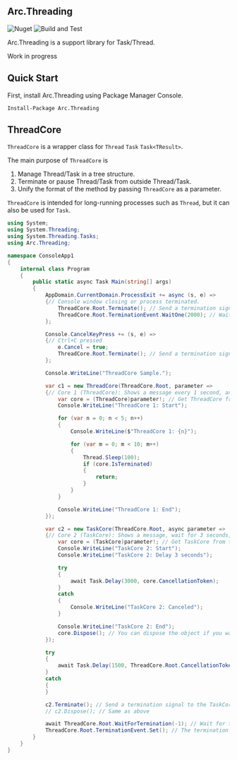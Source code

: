 ## Arc.Threading
![Nuget](https://img.shields.io/nuget/v/Arc.Threading) ![Build and Test](https://github.com/archi-Doc/Arc.Threading/workflows/Build%20and%20Test/badge.svg)

Arc.Threading is a support library for Task/Thread.

Work in progress



## Quick Start

First, install Arc.Threading using Package Manager Console.

```
Install-Package Arc.Threading
```



## ThreadCore

`ThreadCore` is a wrapper class for `Thread` `Task` `Task<TResult>`.

The main purpose of `ThreadCore` is

1. Manage Thread/Task in a tree structure.
2. Terminate or pause Thread/Task from outside Thread/Task.
3. Unify the format of the method by passing `ThreadCore` as a parameter.

`ThreadCore` is intended for long-running processes such as `Thread`, but it can also be used for `Task`.

```csharp
using System;
using System.Threading;
using System.Threading.Tasks;
using Arc.Threading;

namespace ConsoleApp1
{
    internal class Program
    {
        public static async Task Main(string[] args)
        {
            AppDomain.CurrentDomain.ProcessExit += async (s, e) =>
            {// Console window closing or process terminated.
                ThreadCore.Root.Terminate(); // Send a termination signal to the root.
                ThreadCore.Root.TerminationEvent.WaitOne(2000); // Wait until the termination process is complete (#1).
            };

            Console.CancelKeyPress += (s, e) =>
            {// Ctrl+C pressed
                e.Cancel = true;
                ThreadCore.Root.Terminate(); // Send a termination signal to the root.
            };

            Console.WriteLine("ThreadCore Sample.");

            var c1 = new ThreadCore(ThreadCore.Root, parameter =>
            {// Core 1 (ThreadCore): Shows a message every 1 second, and terminates after 5 second.
                var core = (ThreadCore)parameter!; // Get ThreadCore from the parameter.
                Console.WriteLine("ThreadCore 1: Start");

                for (var n = 0; n < 5; n++)
                {
                    Console.WriteLine($"ThreadCore 1: {n}");

                    for (var m = 0; m < 10; m++)
                    {
                        Thread.Sleep(100);
                        if (core.IsTerminated)
                        {
                            return;
                        }
                    }
                }

                Console.WriteLine("ThreadCore 1: End");
            });

            var c2 = new TaskCore(ThreadCore.Root, async parameter =>
            {// Core 2 (TaskCore): Shows a message, wait for 3 seconds, and terminates.
                var core = (TaskCore)parameter!; // Get TaskCore from the parameter.
                Console.WriteLine("TaskCore 2: Start");
                Console.WriteLine("TaskCore 2: Delay 3 seconds");

                try
                {
                    await Task.Delay(3000, core.CancellationToken);
                }
                catch
                {
                    Console.WriteLine("TaskCore 2: Canceled");
                }

                Console.WriteLine("TaskCore 2: End");
                core.Dispose(); // You can dispose the object if you want.
            });

            try
            {
                await Task.Delay(1500, ThreadCore.Root.CancellationToken);
            }
            catch
            {
            }

            c2.Terminate(); // Send a termination signal to the TaskCore2.
            // c2.Dispose(); // Same as above

            await ThreadCore.Root.WaitForTermination(-1); // Wait for the termination infinitely.
            ThreadCore.Root.TerminationEvent.Set(); // The termination process is complete (#1).
        }
    }
}
```


